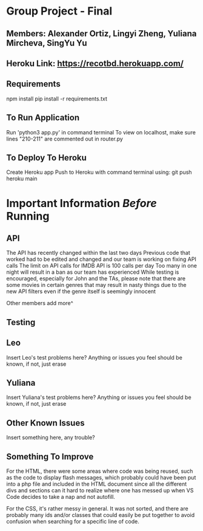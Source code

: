 # Group Project - Final
## Members: Alexander Ortiz, Lingyi Zheng, Yuliana Mircheva, SingYu Yu


## Heroku Link: https://recotbd.herokuapp.com/


## Requirements
npm install
pip install -r requirements.txt

## To Run Application
Run 'python3 app.py' in command terminal
To view on localhost, make sure lines "210-211" are commented out in router.py

## To Deploy To Heroku
Create Heroku app
Push to Heroku with command terminal using: git push heroku main


# Important Information *Before* Running
## API 
The API has recently changed within the last two days 
Previous code that worked had to be edited and changed and our team is working on fixing API calls
The limit on API calls for IMDB API is 100 calls per day
Too many in one night will result in a ban as our team has experienced
While testing is encouraged, especially for John and the TAs, please note that there are some movies in certain genres that may result in nasty things due to the new API filters even if the genre itself is seemingly innocent

Other members add more^

## Testing
## Leo
Insert Leo's test problems here? Anything or issues you feel should be known, if not, just erase

## Yuliana
Insert Yuliana's test problems here? Anything or issues you feel should be known, if not, just erase

## Other Known Issues
Insert something here, any trouble?

## Something To Improve
For the HTML, there were some areas where code was being reused, such as the code to display flash messages, which probably could have been put into a php file and included in the HTML document since all the different divs and sections can it hard to realize where one has messed up when VS Code decides to take a nap and not autofill.

For the CSS, it's rather messy in general. It was not sorted, and there are probably many ids and/or classes that could easily be put together to avoid confusion when searching for a specific line of code. 